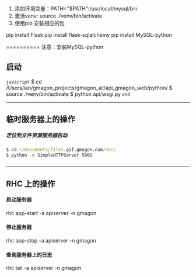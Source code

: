 1. 添加环境变量：PATH="$PATH":/usr/local/mysql/bin
2. 激活venv: source ./venv/bin/activate
3. 使用pip 安装相应的包

pip install Flask
pip install flask-sqlalchemy
pip install MySQL-python


==========
注意：安装MySQL-python


## 启动

`javacript`
$ cd /Users/ian/gmagon_projects/gmagon_all/api_gmagon_web/python/
$ source ./venv/bin/activate
$ python api/wsgi.py
`end`


---
## 临时服务器上的操作

##### 定位到文件资源服务器启动

```cmd
$ cd ~/Documents/files.gif.gmagon.com/docs
$ python -m SimpleHTTPServer 5001

```

##### 

---
## RHC 上的操作
#### 启动服务器 
rhc app-start -a apiserver -n gmagon

#### 停止服务器
rhc app-stop -a apiserver -n gmagon

#### 查询服务器上的日志
rhc tail -a apiserver -n gmagon
